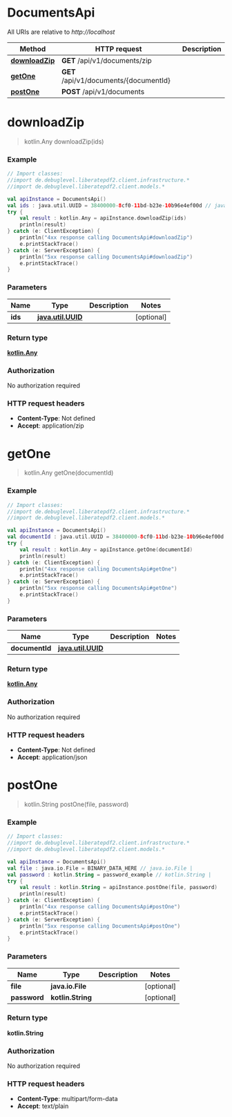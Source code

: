 # DocumentsApi

All URIs are relative to *http://localhost*

Method | HTTP request | Description
------------- | ------------- | -------------
[**downloadZip**](DocumentsApi.md#downloadZip) | **GET** /api/v1/documents/zip | 
[**getOne**](DocumentsApi.md#getOne) | **GET** /api/v1/documents/{documentId} | 
[**postOne**](DocumentsApi.md#postOne) | **POST** /api/v1/documents | 


<a name="downloadZip"></a>
# **downloadZip**
> kotlin.Any downloadZip(ids)



### Example
```kotlin
// Import classes:
//import de.debuglevel.liberatepdf2.client.infrastructure.*
//import de.debuglevel.liberatepdf2.client.models.*

val apiInstance = DocumentsApi()
val ids : java.util.UUID = 38400000-8cf0-11bd-b23e-10b96e4ef00d // java.util.UUID | 
try {
    val result : kotlin.Any = apiInstance.downloadZip(ids)
    println(result)
} catch (e: ClientException) {
    println("4xx response calling DocumentsApi#downloadZip")
    e.printStackTrace()
} catch (e: ServerException) {
    println("5xx response calling DocumentsApi#downloadZip")
    e.printStackTrace()
}
```

### Parameters

Name | Type | Description  | Notes
------------- | ------------- | ------------- | -------------
 **ids** | [**java.util.UUID**](.md)|  | [optional]

### Return type

[**kotlin.Any**](kotlin.Any.md)

### Authorization

No authorization required

### HTTP request headers

 - **Content-Type**: Not defined
 - **Accept**: application/zip

<a name="getOne"></a>
# **getOne**
> kotlin.Any getOne(documentId)



### Example
```kotlin
// Import classes:
//import de.debuglevel.liberatepdf2.client.infrastructure.*
//import de.debuglevel.liberatepdf2.client.models.*

val apiInstance = DocumentsApi()
val documentId : java.util.UUID = 38400000-8cf0-11bd-b23e-10b96e4ef00d // java.util.UUID | 
try {
    val result : kotlin.Any = apiInstance.getOne(documentId)
    println(result)
} catch (e: ClientException) {
    println("4xx response calling DocumentsApi#getOne")
    e.printStackTrace()
} catch (e: ServerException) {
    println("5xx response calling DocumentsApi#getOne")
    e.printStackTrace()
}
```

### Parameters

Name | Type | Description  | Notes
------------- | ------------- | ------------- | -------------
 **documentId** | [**java.util.UUID**](.md)|  |

### Return type

[**kotlin.Any**](kotlin.Any.md)

### Authorization

No authorization required

### HTTP request headers

 - **Content-Type**: Not defined
 - **Accept**: application/json

<a name="postOne"></a>
# **postOne**
> kotlin.String postOne(file, password)



### Example
```kotlin
// Import classes:
//import de.debuglevel.liberatepdf2.client.infrastructure.*
//import de.debuglevel.liberatepdf2.client.models.*

val apiInstance = DocumentsApi()
val file : java.io.File = BINARY_DATA_HERE // java.io.File | 
val password : kotlin.String = password_example // kotlin.String | 
try {
    val result : kotlin.String = apiInstance.postOne(file, password)
    println(result)
} catch (e: ClientException) {
    println("4xx response calling DocumentsApi#postOne")
    e.printStackTrace()
} catch (e: ServerException) {
    println("5xx response calling DocumentsApi#postOne")
    e.printStackTrace()
}
```

### Parameters

Name | Type | Description  | Notes
------------- | ------------- | ------------- | -------------
 **file** | **java.io.File**|  | [optional]
 **password** | **kotlin.String**|  | [optional]

### Return type

**kotlin.String**

### Authorization

No authorization required

### HTTP request headers

 - **Content-Type**: multipart/form-data
 - **Accept**: text/plain

